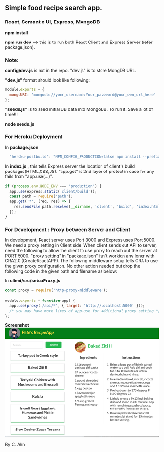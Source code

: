 ## Simple food recipe search app.

### React, Semantic UI, Express, MongoDB

**npm install**

**npm run dev** --> this is to run both React Client and Express Server (refer package.json).

### Note:

**config/dev.js** is not in the repo. "dev.js" is to store MongDB URL.

**"dev.js"** format should look like following:

```javascript
module.exports = {
  mongoURI: 'mongodb://your_username:Your_password@your_own_url_here'
};
```

**"seeds.js"** is to seed initial DB data into MongoDB. To run it. Save a lot of time!!!

**node seeds.js**

### For Heroku Deployment

In **package.json**

```javascript
  "heroku-postbuild": "NPM_CONFIG_PRODUCTION=false npm install --prefix client && npm run build --prefix client"
```

In **index.js** , this tells Express server the location of client's build packages(HTML,CSS,JS). "app.get" is 2nd layer of protect in case for any fails from "app.use(...)".

```javascript
if (process.env.NODE_ENV === 'production') {
  app.use(express.static('client/build'));
  const path = require('path');
  app.get('*', (req, res) => {
    res.sendFile(path.resolve(__dirname, 'client', 'build', 'index.html'));
  });
}
```

### For Development : Proxy between Server and Client

In development, React server uses Port 3000 and Express uses Port 5000. We need a proxy setting in Client side. When client sends out API to server, need the following to allow the client to use proxy to reach out the server at PORT 5000. "proxy setting" in "package.json" isn't workign any loner with CRA2.0 (CreateReactAPP). The following middleware setup tells CRA to use the given proxy configuration. No other action needed but drop the following code in the given path and filename as below:

In **client/src/setupProxy.js**

```javascript
const proxy = require('http-proxy-middleware');

module.exports = function(app) {
  app.use(proxy('/api/*', { target: 'http://localhost:5000' }));
  /* you may have more lines of app.use for additional proxy setting */
};
```

**Screenshot**
![alt text](misc/screenshot.png 'screenshot')

By C. Ahn
